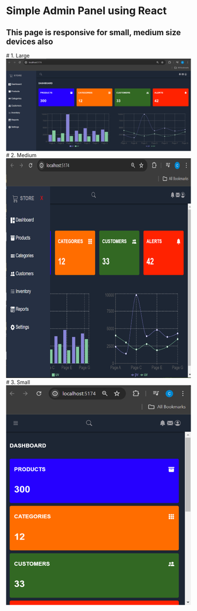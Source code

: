 # Simple Admin Panel using React
<h2>This page is responsive for small, medium size devices also</h2>
<be>
# 1. Large
<img width="960" alt="todo" src="https://github.com/ChamithDilshanTharuka/Admin-DashBoard/blob/main/dash1.png">
# 2. Medium
<img width="960" height="600" alt="todo" src="https://github.com/ChamithDilshanTharuka/Admin-DashBoard/blob/main/dash2.png">
# 3. Small
<img width="960" height="600" alt="todo" src="https://github.com/ChamithDilshanTharuka/Admin-DashBoard/blob/main/dash3.png">
